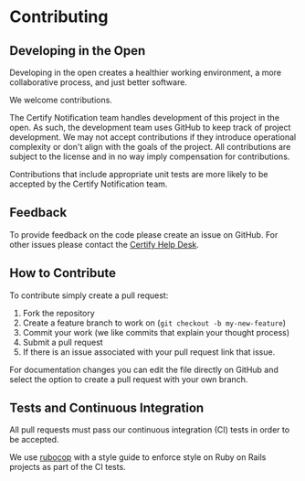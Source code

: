 # Contributing

## Developing in the Open

Developing in the open creates a healthier working environment, a more collaborative process, and just better software.

We welcome contributions.

The Certify Notification team handles development of this project in the open. As such, the development team uses GitHub to keep track of project development. We may not accept contributions if they introduce operational complexity or don't align with the goals of the project. All contributions are subject to the license and in no way imply compensation for contributions.

Contributions that include appropriate unit tests are more likely to be accepted by the Certify Notification team.

## Feedback

To provide feedback on the code please create an issue on GitHub.
For other issues please contact the [Certify Help Desk](mailto:help@certify.sba.gov).

## How to Contribute

To contribute simply create a pull request:

1. Fork the repository
2. Create a feature branch to work on (`git checkout -b my-new-feature`)
3. Commit your work (we like commits that explain your thought process)
4. Submit a pull request
5. If there is an issue associated with your pull request link that issue.

For documentation changes you can edit the file directly on GitHub and select the option to create a pull request with your own branch.

## Tests and Continuous Integration

All pull requests must pass our continuous integration (CI) tests in order to be accepted.

We use [rubocop](https://github.com/bbatsov/rubocop) with a style guide to enforce style on Ruby on Rails projects as part of the CI tests.
